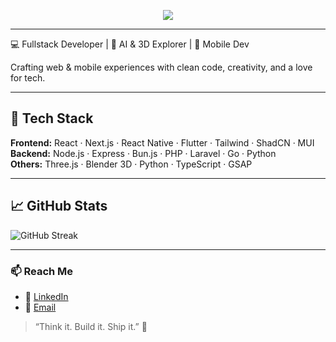 <p align="center">
  <img src="https://capsule-render.vercel.app/api?text=Hey Everyone!🕹️&animation=fadeIn&type=waving&color=gradient&height=100"/>
</p>

---

💻 Fullstack Developer | 🤖 AI & 3D Explorer | 📱 Mobile Dev

Crafting web & mobile experiences with clean code, creativity, and a love for tech.

---

## 🧰 Tech Stack

**Frontend:** React · Next.js · React Native · Flutter · Tailwind · ShadCN · MUI  
**Backend:** Node.js · Express · Bun.js · PHP · Laravel · Go  · Python  
**Others:** Three.js · Blender 3D · Python · TypeScript · GSAP 

---

## 📈 GitHub Stats
![GitHub Streak](https://github-readme-streak-stats.herokuapp.com/?user=septiandr&theme=radical)

---

### 📫 Reach Me

- 💼 [LinkedIn](https://www.linkedin.com/in/septiandr/)
- 📧 [Email](mailto:sdwirisanggalih@gmail.com)

> “Think it. Build it. Ship it.” 🚀
